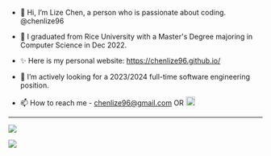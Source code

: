 - 👋 Hi, I’m Lize Chen, a person who is passionate about coding. @chenlize96

- 🌱 I graduated from Rice University with a Master's Degree majoring in Computer Science in Dec 2022.

- ✨ Here is my personal website: https://chenlize96.github.io/

- 👀 I’m actively looking for a 2023/2024 full-time software engineering position.

- 📫 How to reach me - chenlize96@gmail.com OR <a href="https://www.linkedin.com/in/chenlize96/"><img src="https://img.shields.io/badge/linkedin-006CAC.svg?&style=plastic&logo=linkedin&logoColor=white" height="18px" alt="LinkedIn"> </a>


<!---
chenlize96/chenlize96 is a ✨ special ✨ repository because its `README.md` (this file) appears on your GitHub profile.
You can click the Preview link to take a look at your changes.
--->

---
<img align="top" src="https://github-readme-stats.vercel.app/api?username=chenlize96&show_icons=true&theme=transparent" />
<!-- <img align="top" src="https://github-readme-stats.vercel.app/api/top-langs/?username=chenlize96" /> -->

![](https://visitor-badge.glitch.me/badge?page_id=chenlize96)
